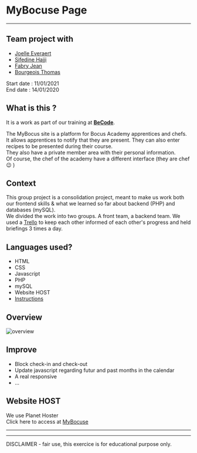 # MyBocuse Page
<hr>

## Team project with
* [Joelle Everaert](https://github.com/Joelle-Everaert)
* [Sifedine Hajji](https://github.com/Sifedine-Hajji/)
* [Fabry Jean](https://github.com/JeanFabry)
* [Bourgeois Thomas](https://github.com/ThomasBour)


Start date : 11/01/2021
<br/>
End date : 14/01/2020

## What is this ?
It is a work as part of our training at **[BeCode](https://becode.org)**. <br>

The MyBocus site is a platform for Bocus Academy apprentices and chefs. 
It allows apprentices to notify that they are present. 
They can also enter recipes to be presented during their course. <br/>
They also have a private member area with their personal information. <br/>
Of course, the chef of the academy have a different interface (they are chef :wink: )


## Context  
This group project is a consolidation project, meant to make us work both our frontend skills & what we learned so far about backend (PHP) and databases (mySQL).<br/>
We divided the work into two groups. A front team, a backend team.
We used a [Trello](https://trello.com/b/wizIgsmq/my-bocuse) to keep each other informed of each other's progress and held briefings 3 times a day.<br/>


## Languages used?
* HTML
* CSS
* Javascript
* PHP
* mySQL
* Website HOST
*  [Instructions](https://github.com/becodeorg/bxl-hopper-1-25/tree/master/The%20Mountain/12.PHP/0.Projects/3.mybocuse)
    
## Overview 
![overview](./assets/img/overview1.png)

## Improve
* Block check-in and check-out
* Update javascript regarding futur and past months in the calendar
* A real responsive
* ... 

## Website HOST
We use Planet Hoster <br/>
Click here to access at 
[MyBocuse](http://mybocuz.rf.gd/?i=1)
<br/>
<hr><hr>
DISCLAIMER - fair use, this exercice is for educational purpose only.
